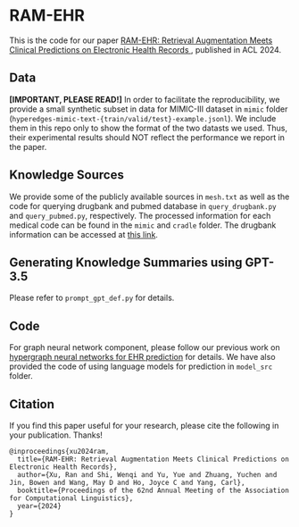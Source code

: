 # RAM-EHR

This is the code for our paper [RAM-EHR: Retrieval Augmentation Meets Clinical Predictions on Electronic Health Records
](https://arxiv.org/abs/2403.00815), published in ACL 2024.

## Data
**[IMPORTANT, PLEASE READ!]**
In order to facilitate the reproducibility, we provide a small synthetic subset in data for MIMIC-III dataset in `mimic` folder (`hyperedges-mimic-text-{train/valid/test}-example.jsonl`). We include them in this repo only to show the format of the two datasts we used. Thus, their experimental results should NOT reflect the performance we report in the paper.

## Knowledge Sources
We provide some of the publicly available sources in `mesh.txt` as well as the code for querying drugbank and pubmed database in `query_drugbank.py` and `query_pubmed.py`, respectively. The processed information for each medical code can be found in the `mimic` and `cradle` folder. The drugbank information can be accessed at [this link](https://go.drugbank.com/releases/latest). 

## Generating Knowledge Summaries using GPT-3.5
Please refer to `prompt_gpt_def.py` for details.

## Code
For graph neural network component, please follow our previous work on [hypergraph neural networks for EHR prediction](https://github.com/ritaranx/CACHE) for details. We have also provided the code of using language models for prediction in `model_src` folder.


## Citation
If you find this paper useful for your research, please cite the following in your publication. Thanks!


```
@inproceedings{xu2024ram,
  title={RAM-EHR: Retrieval Augmentation Meets Clinical Predictions on Electronic Health Records},
  author={Xu, Ran and Shi, Wenqi and Yu, Yue and Zhuang, Yuchen and Jin, Bowen and Wang, May D and Ho, Joyce C and Yang, Carl},
  booktitle={Proceedings of the 62nd Annual Meeting of the Association for Computational Linguistics},
  year={2024}
}
```
